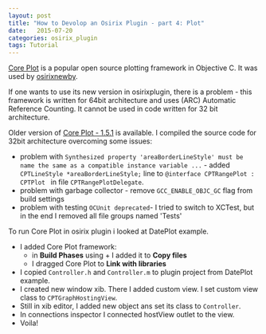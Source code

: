 ```yaml
---
layout: post
title: "How to Devolop an Osirix Plugin - part 4: Plot"
date:   2015-07-20
categories: osirix_plugin
tags: Tutorial
---
```


[Core Plot](https://github.com/core-plot/core-plot) is a popular open source plotting framework in Objective C. It was used by [osirixnewby](http://myfirstosirixplugin.blogspot.com/). 

If one wants to use its new version in osirixplugin, there is a problem - this framework is written for 64bit architecture and uses (ARC) Automatic Reference Counting. It cannot be used in code written for 32 bit architecture.

Older version of [Core Plot - 1.5.1](https://github.com/core-plot/core-plot/releases/tag/release_1.5.1) is available. I compiled the source code for 32bit architecture overcoming some issues:

* problem with ``Synthesized property 'areaBorderLineStyle' must be name the same as a compatible instance variable ...`` - added ``CPTLineStyle *areaBorderLineStyle;`` line to ``@interface CPTRangePlot : CPTPlot `` in file ``CPTRangePlotDelegate``.
* problem with garbage collector - remove ``GCC_ENABLE_OBJC_GC`` flag from build settings
* problem with testing ``OCUnit deprecated``- I tried to switch to XCTest, but in the end I removed all file groups named 'Tests'

To run Core Plot in osirix plugin i looked at DatePlot example. 

* I added Core Plot framework: 
   * in **Build Phases** using + I added it to **Copy files**
   * I dragged Core Plot to **Link with libraries**
* I copied ``Controller.h`` and ``Controller.m`` to plugin project from DatePlot example.
* I created new window xib. There I added custom view. I set custom view class to ``CPTGraphHostingView``.
* Still in xib editor, I added new object ans set its class to ``Controller``.
* In connections inspector I connected hostView outlet to the view.
* Voila!

